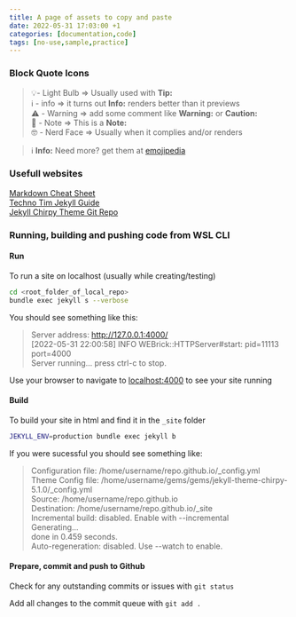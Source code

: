```yaml
---
title: A page of assets to copy and paste
date: 2022-05-31 17:03:00 +1
categories: [documentation,code]
tags: [no-use,sample,practice]
---
```


### Block Quote Icons

> 💡- Light Bulb => Usually used with **Tip:**  
> ℹ️ - info => it turns out **Info:** renders better than it previews  
> ⚠️ - Warning => add some comment like **Warning:** or **Caution:**  
> 📝 - Note => This is a **Note:**  
> 🤓 - Nerd Face =>  Usually when it complies and/or renders


> ℹ️ **Info:** Need more?  get them at <a href="https://emojipedia.org" target="_blank">emojipedia</a>  

### Usefull websites

<a href="https://www.markdownguide.org/cheat-sheet/" target="_blank">Markdown Cheat Sheet</a>  
<a href="https://techno-tim.github.io/posts/jekyll-docs-site/" target="_blank">Techno Tim Jekyll Guide</a>  
<a href="https://github.com/cotes2020/jekyll-theme-chirpy" target="_blank">Jekyll Chirpy Theme Git Repo</a>

### Running, building and pushing code from WSL CLI

#### Run 

To run a site on localhost (usually while creating/testing)  
```bash
cd <root_folder_of_local_repo>
bundle exec jekyll s --verbose
```

You should see something like this:

> Server address: http://127.0.0.1:4000/  
> [2022-05-31 22:00:58] INFO  WEBrick::HTTPServer#start: pid=11113 port=4000  
> Server running... press ctrl-c to stop.

Use your browser to navigate to <a href="http://127.0.0.1:4000/" target="_blank">localhost:4000</a>  to see your site running  

#### Build
To build your site in html and find it in the `_site` folder  
```bash
JEKYLL_ENV=production bundle exec jekyll b
```
If you were sucessful you should see something like:  
> Configuration file: /home/username/repo.github.io/_config.yml  
 Theme Config file: /home/username/gems/gems/jekyll-theme-chirpy-5.1.0/_config.yml  
            Source: /home/username/repo.github.io  
       Destination: /home/username/repo.github.io/_site  
 Incremental build: disabled. Enable with --incremental  
      Generating...  
                    done in 0.459 seconds.  
 Auto-regeneration: disabled. Use --watch to enable.  

#### Prepare, commit and push to Github

Check for any outstanding commits or issues with `git status`  

Add all changes to the commit queue with `git add .`  

